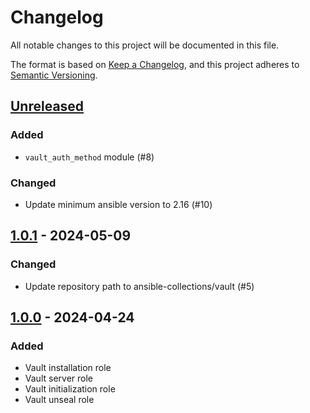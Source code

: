# Changelog

All notable changes to this project will be documented in this file.

The format is based on [Keep a Changelog](https://keepachangelog.com/en/1.0.0/),
and this project adheres to [Semantic Versioning](https://semver.org/spec/v2.0.0.html).

## [Unreleased]

### Added

- `vault_auth_method` module (#8)

### Changed

- Update minimum ansible version to 2.16 (#10)

## [1.0.1] - 2024-05-09

### Changed

- Update repository path to ansible-collections/vault (#5)

## [1.0.0] - 2024-04-24

### Added

- Vault installation role
- Vault server role
- Vault initialization role
- Vault unseal role

[unreleased]: https://git.dubzland.com/dubzland/ansible-collections/vault/-/compare/v1.0.1...HEAD
[1.0.1]: https://git.dubzland.com/dubzland/ansible-collections/vault/-/compare/v1.0.0...v1.0.1
[1.0.0]: https://git.dubzland.com/dubzland/ansible-collections/vault/-/tree/v1.0.0
